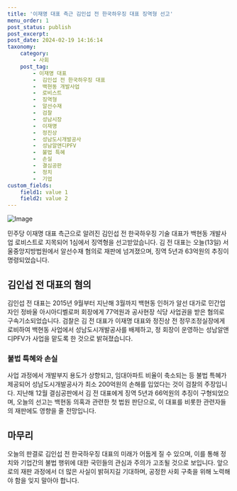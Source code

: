 ```yaml
---
title: '이재명 대표 측근 김인섭 전 한국하우징 대표 징역형 선고'
menu_order: 1
post_status: publish
post_excerpt: 
post_date: 2024-02-19 14:16:14
taxonomy:
    category:
        - 사회
    post_tag:
        - 이재명 대표
        -  김인섭 전 한국하우징 대표
        -  백현동 개발사업
        -  로비스트
        -  징역형
        -  알선수재
        -  검찰
        -  성남시장
        -  이재명
        -  정진상
        -  성남도시개발공사
        -  성남알앤디PFV
        -  불법 특혜
        -  손실
        -  결심공판
        -  정치
        -  기업
custom_fields:
    field1: value 1
    field2: value 2
---
```


![Image](https://imgnews.pstatic.net/image/052/2024/02/13/202402131436332322_t_20240213144124787.jpg?type=w647)

민주당 이재명 대표 측근으로 알려진 김인섭 전 한국하우징 기술 대표가 백현동 개발사업 로비스트로 지목되어 1심에서 징역형을 선고받았습니다. 김 전 대표는 오늘(13일) 서울중앙지방법원에서 알선수재 혐의로 재판에 넘겨졌으며, 징역 5년과 63억원의 추징이 명령되었습니다.
## 김인섭 전 대표의 혐의
김인섭 전 대표는 2015년 9월부터 지난해 3월까지 백현동 인허가 알선 대가로 민간업자인 정바울 아시아디벨로퍼 회장에게 77억원과 공사현장 식당 사업권을 받은 혐의로 구속기소되었습니다. 검찰은 김 전 대표가 이재명 대표와 정진상 전 정무조정실장에게 로비하여 백현동 사업에서 성남도시개발공사를 배제하고, 정 회장이 운영하는 성남알앤디PFV가 사업을 맡도록 한 것으로 밝혀졌습니다.
### 불법 특혜와 손실
사업 과정에서 개발부지 용도가 상향되고, 임대아파트 비율이 축소되는 등 불법 특혜가 제공되어 성남도시개발공사가 최소 200억원의 손해를 입었다는 것이 검찰의 주장입니다. 지난해 12월 결심공판에서 김 전 대표에게 징역 5년과 66억원의 추징이 구형되었으며, 오늘의 선고는 백현동 의혹과 관련한 첫 법원 판단으로, 이 대표를 비롯한 관련자들의 재판에도 영향을 줄 전망입니다.
## 마무리
오늘의 판결로 김인섭 전 한국하우징 대표의 미래가 어둡게 질 수 있으며, 이를 통해 정치와 기업간의 불법 행위에 대한 국민들의 관심과 주의가 고조될 것으로 보입니다. 앞으로의 재판 과정에서 더 많은 사실이 밝혀지길 기대하며, 공정한 사회 구축을 위해 노력해야 함을 잊지 말아야 합니다.
